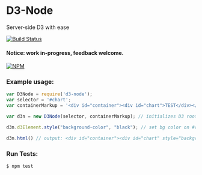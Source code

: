 # D3-Node
Server-side D3 with ease

[![Build Status](https://travis-ci.org/bradoyler/d3-node.svg?branch=master)](https://travis-ci.org/bradoyler/d3-node)

#### Notice: work in-progress, feedback welcome.

[![NPM](https://nodei.co/npm/d3-node.png?downloads=true&downloadRank=true)](https://nodei.co/npm/d3-node/)

### Example usage:

```javascript
var D3Node = require('d3-node');
var selector = '#chart';
var containerMarkup = '<div id="container"><div id="chart">TEST</div></div>';

var d3n = new D3Node(selector, containerMarkup); // initializes D3 root Element

d3n.d3Element.style("background-color", "black"); // set bg color on #chart

d3n.html() // output: <div id="container"><div id="chart" style="background-color: black;">TEST</div></div>

```

### Run Tests:

```
$ npm test
```
